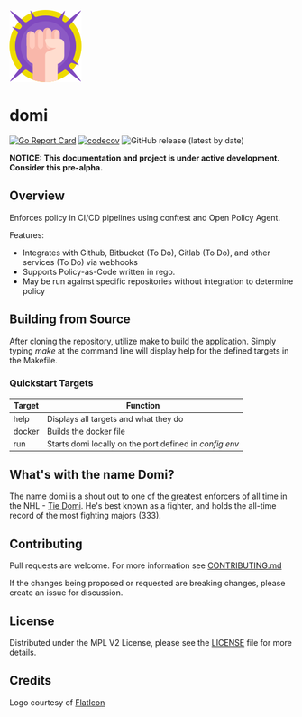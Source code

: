 
![](img/domi128x128.png)

# domi

[![Go Report Card](https://goreportcard.com/badge/github.com/devops-kung-fu/domi)](https://goreportcard.com/report/github.com/devops-kung-fu/domi) [![codecov](https://codecov.io/gh/devops-kung-fu/domi/branch/main/graph/badge.svg?token=R1TFX89WFQ)](https://codecov.io/gh/devops-kung-fu/domi) ![GitHub release (latest by date)](https://img.shields.io/github/v/release/devops-kung-fu/domi)


__NOTICE: This documentation and project is under active development. Consider this pre-alpha.__

## Overview

Enforces policy in CI/CD pipelines using conftest and Open Policy Agent.

Features:

* Integrates with Github, Bitbucket (To Do), Gitlab (To Do), and other services (To Do) via webhooks
* Supports Policy-as-Code written in rego.
* May be run against specific repositories without integration to determine policy

## Building from Source

After cloning the repository, utilize make to build the application.  Simply typing _make_ at the command line will display help for the defined targets in the Makefile.

### Quickstart Targets

| Target | Function                                                |
| ------ | ------------------------------------------------------- |
| help   | Displays all targets and what they do                   |
| docker | Builds the docker file                                  |
| run    | Starts domi locally on the port defined in _config.env_ |

## What's with the name Domi?

The name domi is a shout out to one of the greatest enforcers of all time in the NHL - [Tie Domi](https://en.wikipedia.org/wiki/Tie_Domi). He's best known as a fighter, and holds the all-time record of the most fighting majors (333).

## Contributing
Pull requests are welcome. For more information see [CONTRIBUTING.md](contributing.md)

If the changes being proposed or requested are breaking changes, please create an issue for discussion.

## License
Distributed under the MPL V2 License, please see the [LICENSE](LICENSE]) file for more details.

## Credits
Logo courtesy of [FlatIcon](https://flaticon.com)